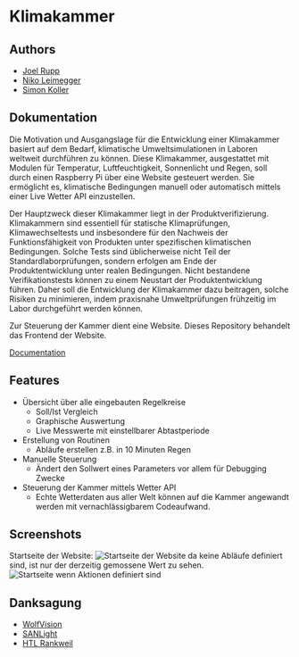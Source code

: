 # Klimakammer

## Authors

- [Joel Rupp](https://github.com/Joel05)
- [Niko Leimegger](https://github.com/Tee6)
- [Simon Koller](https://github.com/InZ8ne)

## Dokumentation

Die Motivation und Ausgangslage für die Entwicklung einer Klimakammer basiert auf dem Bedarf, klimatische Umweltsimulationen in Laboren weltweit durchführen zu können. Diese Klimakammer, ausgestattet mit Modulen für Temperatur, Luftfeuchtigkeit, Sonnenlicht und Regen, soll durch einen Raspberry Pi über eine Website gesteuert werden. Sie ermöglicht es, klimatische Bedingungen manuell oder automatisch mittels einer Live Wetter API einzustellen.

Der Hauptzweck dieser Klimakammer liegt in der Produktverifizierung. Klimakammern sind essentiell für statische Klimaprüfungen, Klimawechseltests und insbesondere für den Nachweis der Funktionsfähigkeit von Produkten unter spezifischen klimatischen Bedingungen. Solche Tests sind üblicherweise nicht Teil der Standardlaborprüfungen, sondern erfolgen am Ende der Produktentwicklung unter realen Bedingungen. Nicht bestandene Verifikationstests können zu einem Neustart der Produktentwicklung führen. Daher soll die Entwicklung der Klimakammer dazu beitragen, solche Risiken zu minimieren, indem praxisnahe Umweltprüfungen frühzeitig im Labor durchgeführt werden können.

Zur Steuerung der Kammer dient eine Website. Dieses Repository behandelt das Frontend der Website.

[Documentation](https://linktodocumentation)

## Features

- Übersicht über alle eingebauten Regelkreise
  - Soll/Ist Vergleich
  - Graphische Auswertung
  - Live Messwerte mit einstellbarer Abtastperiode
- Erstellung von Routinen
  - Abläufe erstellen z.B. in 10 Minuten Regen
- Manuelle Steuerung
  - Ändert den Sollwert eines Parameters vor allem für Debugging Zwecke
- Steuerung der Kammer mittels Wetter API
  - Echte Wetterdaten aus aller Welt können auf die Kammer angewandt werden mit vernachlässigbarem Codeaufwand.

## Screenshots

Startseite der Website:
![Startseite der Website](WebsiteBilder/Übersicht25_12.png)
da keine Abläufe definiert sind, ist nur der derzeitig gemossene Wert zu sehen.
![Startseite wenn Aktionen definiert sind](WebsiteBilder/Übersichtfilled25_12.png)

## Danksagung

- [WolfVision](https://wolfvision.com/de)
- [SANLight](https://www.sanlight.com/)
- [HTL Rankweil](https://www.htl-rankweil.at/)

